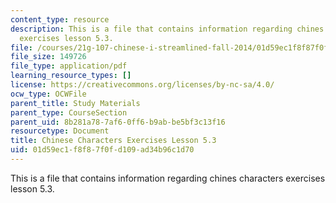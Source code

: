 ```yaml
---
content_type: resource
description: This is a file that contains information regarding chines characters
  exercises lesson 5.3.
file: /courses/21g-107-chinese-i-streamlined-fall-2014/01d59ec1f8f87f0fd109ad34b96c1d70_MIT21G_107F14_L5_st3_5.3.pdf
file_size: 149726
file_type: application/pdf
learning_resource_types: []
license: https://creativecommons.org/licenses/by-nc-sa/4.0/
ocw_type: OCWFile
parent_title: Study Materials
parent_type: CourseSection
parent_uid: 8b281a78-7af6-0ff6-b9ab-be5bf3c13f16
resourcetype: Document
title: Chinese Characters Exercises Lesson 5.3
uid: 01d59ec1-f8f8-7f0f-d109-ad34b96c1d70
---
```

This is a file that contains information regarding chines characters exercises lesson 5.3.